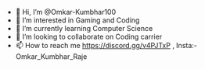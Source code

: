 - 👋 Hi, I’m @Omkar-Kumbhar100
- 👀 I’m interested in Gaming and Coding
- 🌱 I’m currently learning Computer Science
- 💞️ I’m looking to collaborate on Coding carrier
- 📫 How to reach me https://discord.gg/v4PJTxP , Insta:- Omkar_Kumbhar_Raje

<!---
Omkar-Kumbhar100/Omkar-Kumbhar100 is a ✨ special ✨ repository because its `README.md` (this file) appears on your GitHub profile.
You can click the Preview link to take a look at your changes.
--->
